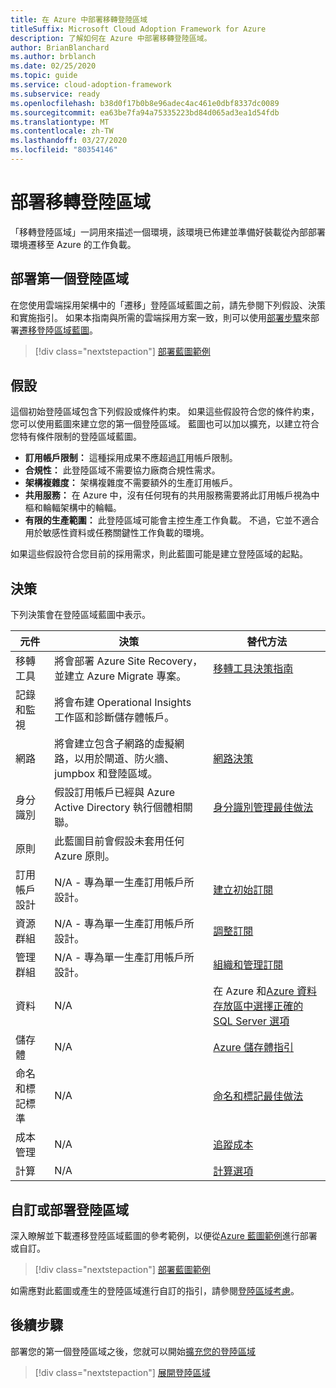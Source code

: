 ```yaml
---
title: 在 Azure 中部署移轉登陸區域
titleSuffix: Microsoft Cloud Adoption Framework for Azure
description: 了解如何在 Azure 中部署移轉登陸區域。
author: BrianBlanchard
ms.author: brblanch
ms.date: 02/25/2020
ms.topic: guide
ms.service: cloud-adoption-framework
ms.subservice: ready
ms.openlocfilehash: b38d0f17b0b8e96adec4ac461e0dbf8337dc0089
ms.sourcegitcommit: ea63be7fa94a75335223bd84d065ad3ea1d54fdb
ms.translationtype: MT
ms.contentlocale: zh-TW
ms.lasthandoff: 03/27/2020
ms.locfileid: "80354146"
---
```

<!-- cSpell:ignore vCPUs jumpbox -->

# <a name="deploy-a-migration-landing-zone"></a>部署移轉登陸區域

「移轉登陸區域」一詞用來描述一個環境，該環境已佈建並準備好裝載從內部部署環境遷移至 Azure 的工作負載。

## <a name="deploy-the-first-landing-zone"></a>部署第一個登陸區域

在您使用雲端採用架構中的「遷移」登陸區域藍圖之前，請先參閱下列假設、決策和實施指引。 如果本指南與所需的雲端採用方案一致，則可以使用[部署步驟][deploy-sample]來部署[遷移登陸區域藍圖](https://docs.microsoft.com/azure/governance/blueprints/samples/caf-migrate-landing-zone/index)。

> [!div class="nextstepaction"]
> [部署藍圖範例][deploy-sample]

## <a name="assumptions"></a>假設

這個初始登陸區域包含下列假設或條件約束。 如果這些假設符合您的條件約束，您可以使用藍圖來建立您的第一個登陸區域。 藍圖也可以加以擴充，以建立符合您特有條件限制的登陸區域藍圖。

- **訂用帳戶限制：** 這種採用成果不應超過[訂](https://docs.microsoft.com/azure/azure-subscription-service-limits)用帳戶限制。
- **合規性：** 此登陸區域不需要協力廠商合規性需求。
- **架構複雜度：** 架構複雜度不需要額外的生產訂用帳戶。
- **共用服務：** 在 Azure 中，沒有任何現有的共用服務需要將此訂用帳戶視為中樞和輪輻架構中的輪輻。
- **有限的生產範圍：** 此登陸區域可能會主控生產工作負載。 不過，它並不適合用於敏感性資料或任務關鍵性工作負載的環境。

如果這些假設符合您目前的採用需求，則此藍圖可能是建立登陸區域的起點。

## <a name="decisions"></a>決策

下列決策會在登陸區域藍圖中表示。

| 元件                    | 決策                                                                                         | 替代方法                                                                                                                                                                                                                                                                |
|------------------------------|---------------------------------------------------------------------------------------------------|-------------------------------------------------------------------------------------------------------------------------------------------------------------------------------------------------------------------------------------------------------------------------------------- |
| 移轉工具              | 將會部署 Azure Site Recovery，並建立 Azure Migrate 專案。                | [移轉工具決策指南](../../decision-guides/migrate-decision-guide/index.md)                                                                                                                                                                                               |
| 記錄和監視       | 將會布建 Operational Insights 工作區和診斷儲存體帳戶。                |                                                                                                                                                                                                                                                                                       |
| 網路                      | 將會建立包含子網路的虛擬網路，以用於閘道、防火牆、jumpbox 和登陸區域。  | [網路決策](../considerations/networking-options.md)                                                                                                                                                                                                                       |
| 身分識別                     | 假設訂用帳戶已經與 Azure Active Directory 執行個體相關聯。 | [身分識別管理最佳做法](https://docs.microsoft.com/azure/security/azure-security-identity-management-best-practices?toc=https://docs.microsoft.com/azure/cloud-adoption-framework/toc.json&bc=https://docs.microsoft.com/azure/cloud-adoption-framework/_bread/toc.json) |
| 原則                       | 此藍圖目前會假設未套用任何 Azure 原則。                        |                                                                                                                                                                                                                                                                                       |
| 訂用帳戶設計          | N/A - 專為單一生產訂用帳戶所設計。                                              | [建立初始訂閱](../azure-best-practices/initial-subscriptions.md)                                                                                                                                                                                                      |
| 資源群組              | N/A - 專為單一生產訂用帳戶所設計。                                              | [調整訂閱](../azure-best-practices/scale-subscriptions.md)                                                                                                                                                                                                                 |
| 管理群組            | N/A - 專為單一生產訂用帳戶所設計。                                              | [組織和管理訂閱](../azure-best-practices/organize-subscriptions.md)                                                                                                                                                                                                |
| 資料                         | N/A                                                                                               | 在 Azure 和[Azure 資料存放區](https://docs.microsoft.com/azure/architecture/guide/technology-choices/data-store-overview)[中選擇正確的 SQL Server 選項](https://docs.microsoft.com/azure/sql-database/sql-database-paas-vs-sql-server-iaas)                       |
| 儲存體                      | N/A                                                                                               | [Azure 儲存體指引](../considerations/storage-options.md)                                                                                                                                                                                                                        |
| 命名和標記標準 | N/A                                                                                               | [命名和標記最佳做法](../azure-best-practices/naming-and-tagging.md)                                                                                                                                                                                                    |
| 成本管理              | N/A                                                                                               | [追蹤成本](../azure-best-practices/track-costs.md)                                                                                                                                                                                                                              |
| 計算                      | N/A                                                                                               | [計算選項](../considerations/compute-options.md)                                                                                                                                                                                                                               |

## <a name="customize-or-deploy-a-landing-zone"></a>自訂或部署登陸區域

深入瞭解並下載遷移登陸區域藍圖的參考範例，以便從[Azure 藍圖範例][deploy-sample]進行部署或自訂。

> [!div class="nextstepaction"]
> [部署藍圖範例][deploy-sample]

如需應對此藍圖或產生的登陸區域進行自訂的指引，請參閱[登陸區域考慮](../considerations/index.md)。

## <a name="next-steps"></a>後續步驟

部署您的第一個登陸區域之後，您就可以開始[擴充您的登陸區域](../considerations/index.md)

> [!div class="nextstepaction"]
> [展開登陸區域](../considerations/index.md)

<!-- links -->

[deploy-sample]: https://docs.microsoft.com/azure/governance/blueprints/samples/caf-migrate-landing-zone/deploy
